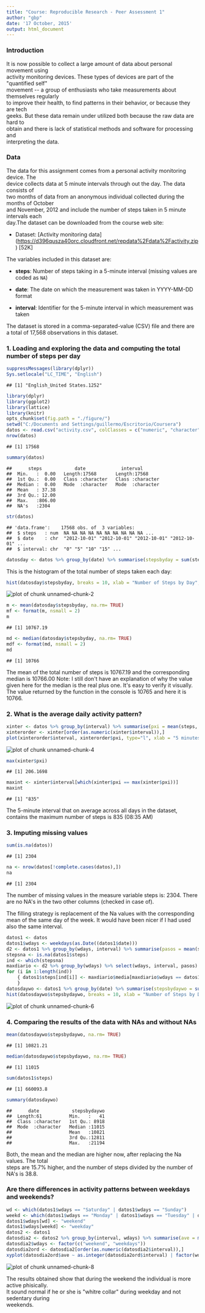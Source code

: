 ```yaml
---
title: "Course: Reproducible Research - Peer Assessment 1"
author: "gbp"
date: '17 October, 2015'
output: html_document
---
```

### Introduction

It is now possible to collect a large amount of data about personal movement using  
activity monitoring devices. These types of devices are part of the "quantified self"  
movement -- a group of enthusiasts who take measurements about themselves regularly  
to improve their health, to find patterns in their behavior, or because they are tech  
geeks. But these data remain under utilized both because the raw data are hard to  
obtain and there is lack of statistical methods and software for processing and  
interpreting the data.

### Data

The data for this assignment comes from a personal activity monitoring device. The  
device collects data at 5 minute intervals through out the day. The data consists of  
two months of data from an anonymous individual collected during the months of October  
and November, 2012 and include the number of steps taken in 5 minute intervals each  
day.The dataset can be downloaded from the course web site:
* Dataset: [Activity monitoring data] (https://d396qusza40orc.cloudfront.net/repdata%2Fdata%2Factivity.zip) [52K]

The variables included in this dataset are:

* **steps**: Number of steps taking in a 5-minute interval (missing
    values are coded as `NA`)

* **date**: The date on which the measurement was taken in YYYY-MM-DD
    format

* **interval**: Identifier for the 5-minute interval in which
    measurement was taken

The dataset is stored in a comma-separated-value (CSV) file and there
are a total of 17,568 observations in this
dataset.

### 1. Loading and exploring the data and computing the total number of steps per day


```r
suppressMessages(library(dplyr))
Sys.setlocale("LC_TIME", "English")
```

```
## [1] "English_United States.1252"
```

```r
library(dplyr)
library(ggplot2)
library(lattice)
library(knitr)
opts_chunk$set(fig.path = "./figure/")
setwd("C:/Documents and Settings/guillermo/Escritorio/Coursera")
datos <- read.csv("activity.csv", colClasses = c("numeric", "character", "character"))
nrow(datos)
```

```
## [1] 17568
```

```r
summary(datos)
```

```
##      steps            date             interval        
##  Min.   :  0.00   Length:17568       Length:17568      
##  1st Qu.:  0.00   Class :character   Class :character  
##  Median :  0.00   Mode  :character   Mode  :character  
##  Mean   : 37.38                                        
##  3rd Qu.: 12.00                                        
##  Max.   :806.00                                        
##  NA's   :2304
```

```r
str(datos)
```

```
## 'data.frame':	17568 obs. of  3 variables:
##  $ steps   : num  NA NA NA NA NA NA NA NA NA NA ...
##  $ date    : chr  "2012-10-01" "2012-10-01" "2012-10-01" "2012-10-01" ...
##  $ interval: chr  "0" "5" "10" "15" ...
```

```r
datosday <- datos %>% group_by(date) %>% summarise(stepsbyday = sum(steps, rm.na = TRUE))
```

This is the histogram of the total number of steps taken each day:


```r
hist(datosday$stepsbyday, breaks = 10, xlab = "Number of Steps by Day", main = "Histogram of total steps by day")
```

![plot of chunk unnamed-chunk-2](./figure/unnamed-chunk-2-1.png) 


```r
m <- mean(datosday$stepsbyday, na.rm= TRUE)
mf <- format(m, nsmall = 2)
m
```

```
## [1] 10767.19
```

```r
md <- median(datosday$stepsbyday, na.rm= TRUE)
mdf <- format(md, nsmall = 2)
md
```

```
## [1] 10766
```
The mean of the total number of steps is 10767.19 and the corresponding median is 10766.00
Note: I still don't have an explanation of why the value given here for the median is the real plus one. It's easy to verify it visually. The value returned by the function in the console is 10765 and here it is 10766. 

### 2. What is the average daily activity pattern?

```r
xinter <- datos %>% group_by(interval) %>% summarise(pxi = mean(steps, na.rm=TRUE))
xinterorder <- xinter[order(as.numeric(xinter$interval)),]
plot(xinterorder$interval, xinterorder$pxi, type="l", xlab = "5 minutes Interval", ylab = "Average number of steps per day", main = "24 Hours Time Series Plot")
```

![plot of chunk unnamed-chunk-4](./figure/unnamed-chunk-4-1.png) 

```r
max(xinter$pxi)
```

```
## [1] 206.1698
```

```r
maxint <- xinter$interval[which(xinter$pxi == max(xinter$pxi))]
maxint
```

```
## [1] "835"
```
The 5-minute interval that on average across all days in the dataset, contains the maximum number of steps is 835 (08:35 AM)

### 3. Imputing missing values


```r
sum(is.na(datos))
```

```
## [1] 2304
```

```r
na <- nrow(datos[!complete.cases(datos),])
na
```

```
## [1] 2304
```
The number of missing values in the measure variable steps is: 2304. There are no NA's in the two other columns (checked in case of).

The filling strategy is replacement of the Na values with the corresponding mean of the same day of the week. It would have been nicer if I had used also the same interval.


```r
datos1 <- datos
datos1$wdays <- weekdays(as.Date((datos1$date)))
d2 <- datos1 %>% group_by(wdays, interval) %>% summarise(pasos = mean(steps, na.rm = TRUE))
stepsna <- is.na(datos1$steps)
ind <- which(stepsna)
maxdiario <- d2 %>% group_by(wdays) %>% select(wdays, interval, pasos) %>% summarise(media = mean(pasos, na.rm = TRUE))
for (i in 1:length(ind))
    { datos1$steps[ind[i]] <- maxdiario$media[maxdiario$wdays == datos1$wdays[ind[i]]]
    }
datosdaywo <- datos1 %>% group_by(date) %>% summarise(stepsbydaywo = sum(steps, na.rm = TRUE))
hist(datosdaywo$stepsbydaywo, breaks = 10, xlab = "Number of Steps by Day", main = "Histogram of total steps by day (no NA's)")
```

![plot of chunk unnamed-chunk-6](./figure/unnamed-chunk-6-1.png) 

### 4. Comparing the results of the data with NAs and without NAs


```r
mean(datosdaywo$stepsbydaywo, na.rm= TRUE)
```

```
## [1] 10821.21
```

```r
median(datosdaywo$stepsbydaywo, na.rm= TRUE)
```

```
## [1] 11015
```

```r
sum(datos1$steps)
```

```
## [1] 660093.8
```

```r
summary(datosdaywo)
```

```
##      date            stepsbydaywo  
##  Length:61          Min.   :   41  
##  Class :character   1st Qu.: 8918  
##  Mode  :character   Median :11015  
##                     Mean   :10821  
##                     3rd Qu.:12811  
##                     Max.   :21194
```
Both, the mean and the median are higher now, after replacing the Na values. The total  
steps are 15.7% higher, and the number of steps divided by the number of NA's is 38.8.

### Are there differences in activity patterns between weekdays and weekends?


```r
wd <- which(datos1$wdays == "Saturday" | datos1$wdays == "Sunday")
weekd <- which(datos1$wdays == "Monday" | datos1$wdays == "Tuesday" | datos1$wdays == "Wednesday" | datos1$wdays == "Thursday" | datos1$wdays == "Friday")
datos1$wdays[wd] <- "weekend"
datos1$wdays[weekd] <- "weekday"
datos2 <- datos1
datosdia2 <- datos2 %>% group_by(interval, wdays) %>% summarise(ave = mean(steps))
datosdia2$wdays <- factor(c("weekend", "weekdays"))
datosdia2ord <- datosdia2[order(as.numeric(datosdia2$interval)),]
xyplot(datosdia2ord$ave ~ as.integer(datosdia2ord$interval) | factor(wdays), data = datosdia2ord, type = "l", layout = c(1, 2), xlab = "5 minutes interval (from 00:00AM to 11:55PM)", ylab = "Average number of steps")
```

![plot of chunk unnamed-chunk-8](./figure/unnamed-chunk-8-1.png) 

The results obtained show that during the weekend the individual is more active phisically.  
It sound normal if he or she is "whitre collar" during weekday and not sedentary during  
weekends.  


